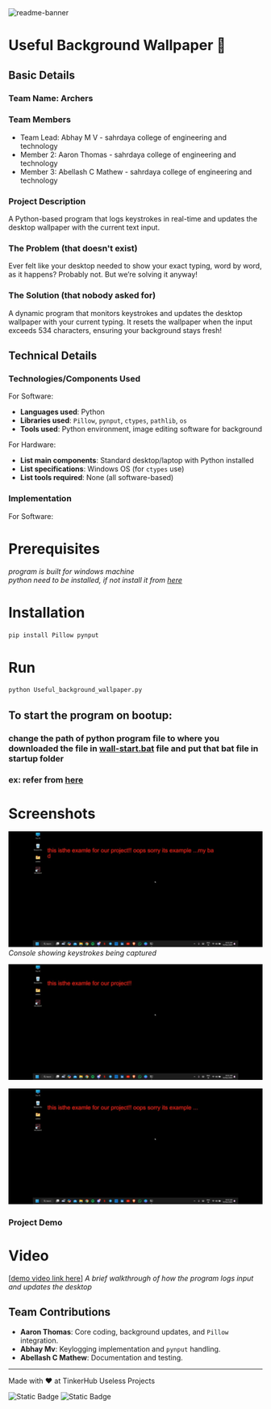 
<img width="1280" alt="readme-banner" src="https://github.com/user-attachments/assets/35332e92-44cb-425b-9dff-27bcf1023c6c">

# Useful Background Wallpaper 🎯


## Basic Details
### Team Name: Archers


### Team Members
- Team Lead: Abhay M V - sahrdaya college of engineering and technology
- Member 2: Aaron Thomas - sahrdaya college of engineering and technology
- Member 3: Abellash C Mathew - sahrdaya college of engineering and technology

### Project Description
A Python-based program that logs keystrokes in real-time and updates the desktop wallpaper with the current text input.

### The Problem (that doesn't exist)
Ever felt like your desktop needed to show your exact typing, word by word, as it happens? Probably not. But we’re solving it anyway!

### The Solution (that nobody asked for)
A dynamic program that monitors keystrokes and updates the desktop wallpaper with your current typing. It resets the wallpaper when the input exceeds 534 characters, ensuring your background stays fresh!

## Technical Details
### Technologies/Components Used
For Software:
- **Languages used**: Python
- **Libraries used**: `Pillow`, `pynput`, `ctypes`, `pathlib`, `os`
- **Tools used**: Python environment, image editing software for background

For Hardware:
- **List main components**: Standard desktop/laptop with Python installed
- **List specifications**: Windows OS (for `ctypes` use)
- **List tools required**: None (all software-based)

### Implementation
For Software:
# Prerequisites 
 *program is built for windows machine* <br>
 *python need to be installed, if not install it from [here](https://www.python.org/downloads/)*
# Installation
```bash
pip install Pillow pynput
```
# Run
```bash
python Useful_background_wallpaper.py
```
 ## To start the program on bootup:
  ### change the path of python program file to where you downloaded the file in [wall-start.bat](https://github.com/ftabhay/useful-background-wallpaper/blob/main/wall-start.bat) file and put that bat file in startup folder 
  ### ex: refer from [here](https://www.youtube.com/watch?v=5gvlt7N3yps)



# Screenshots
![Screenshot1](https://github.com/ftabhay/useful-background-wallpaper/blob/main/screenshot.jpeg?raw=true)
*Console showing keystrokes being captured*

![Screenshot2](https://github.com/ftabhay/useful-background-wallpaper/blob/main/screenshot2.jpeg?raw=true)


![Screenshot3](https://github.com/ftabhay/useful-background-wallpaper/blob/main/screenshot3.jpeg?raw=true)



### Project Demo
# Video
[[demo video link here](https://raw.githubusercontent.com/ftabhay/useful-background-wallpaper/refs/heads/main/demo.mp4)]
*A brief walkthrough of how the program logs input and updates the desktop*


## Team Contributions
- **Aaron Thomas**: Core coding, background updates, and `Pillow` integration.
- **Abhay Mv**: Keylogging implementation and `pynput` handling.
- **Abellash C Mathew**: Documentation and testing.

---
Made with ❤️ at TinkerHub Useless Projects

![Static Badge](https://img.shields.io/badge/TinkerHub-24?color=%23000000&link=https%3A%2F%2Fwww.tinkerhub.org%2F)
![Static Badge](https://img.shields.io/badge/UselessProject--24-24?link=https%3A%2F%2Fwww.tinkerhub.org%2Fevents%2FQ2Q1TQKX6Q%2FUseless%2520Projects)
